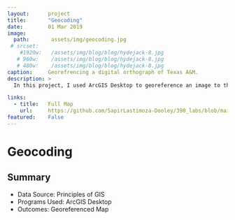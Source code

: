 ```yaml
---
layout:      project
title:       "Geocoding"
date:        01 Mar 2019
image:
  path:       assets/img/geocoding.jpg
 # srcset:
    #1920w:   /assets/img/blog/blog/hydejack-8.jpg
   # 960w:    /assets/img/blog/blog/hydejack-8.jpg
   # 480w:    /assets/img/blog/blog/hydejack-8.jpg
caption:     Georefrencing a digital orthograph of Texas A&M. 
description: >
  In this project, I used ArcGIS Desktop to georeference an image to the NAD 83 coordinate system and produced a map for analysis of the Texas A&M campus.

links:
  - title:   Full Map
    url:     https://github.com/SapirLastimoza-Dooley/390_labs/blob/main/geocoding.pdf
featured:    False
---
```

# Geocoding

## Summary
* Data Source: Principles of GIS
* Programs Used: ArcGIS Desktop
* Outcomes: Georeferenced Map